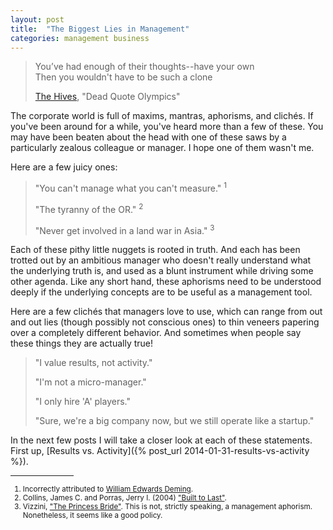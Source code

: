 ```yaml
---
layout: post
title:  "The Biggest Lies in Management"
categories: management business
---
```

> You’ve had enough of their thoughts--have your own <br />
> Then you wouldn't have to be such a clone
>
> [The Hives](http://www.thehivesbroadcastingservice.com), "Dead Quote Olympics"

The corporate world is full of maxims, mantras, aphorisms, and clichés. 
If you've been around for a while, you've heard more than a few of these. 
You may have been beaten about the head with one of these saws by a 
particularly zealous colleague or manager. I hope one of them wasn't me.

Here are a few juicy ones:

> "You can't manage what you can't measure." <sup>1</sup>
>
> "The tyranny of the OR." <sup>2</sup>
>
> "Never get involved in a land war in Asia." <sup>3</sup>

Each of these pithy little nuggets is rooted in truth. And each has been
trotted out by an ambitious manager who doesn't really understand what the
underlying truth is, and used as a blunt instrument 
while driving some other agenda. Like any short hand, these aphorisms need
to be understood deeply if the underlying concepts are to be useful as a
management tool.

Here are a few clichés that managers love to use, which can range from out and out
lies (though possibly not conscious ones) to thin veneers papering over a 
completely different behavior. And sometimes when people say these
things they are actually true!

> "I value results, not activity."
>
> "I'm not a micro-manager."
>
> "I only hire 'A' players."
>
> "Sure, we're a big company now, but we still operate like a startup."

In the next few posts I will take a closer look at each of these statements.
First up, [Results vs. Activity]({% post_url 2014-01-31-results-vs-activity %}).

<hr width="20%" />
<small>
	
1. Incorrectly attributed to [William Edwards Deming](http://en.wikipedia.org/wiki/W._Edwards_Deming).
2. Collins, James C. and Porras, Jerry I. (2004) ["Built to Last"](http://amzn.com/0060516402).
3. Vizzini, ["The Princess Bride"](http://www.imdb.com/title/tt0093779). This is not, strictly speaking, a management aphorism. Nonetheless, it seems like a good policy.

</small>